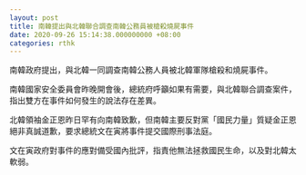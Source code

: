 ```yaml
---
layout: post
title: 南韓提出與北韓聯合調查南韓公務員被槍殺燒屍事件
date: 2020-09-26 15:14:38.000000000 +08:00
categories: rthk
---
```


南韓政府提出，與北韓一同調查南韓公務人員被北韓軍隊槍殺和燒屍事件。

南韓國家安全委員會昨晚開會後，總統府呼籲如果有需要，與北韓聯合調查案件，指出雙方在事件如何發生的說法存在差異。

北韓領袖金正恩昨日罕有向南韓致歉，但南韓主要反對黨「國民力量」質疑金正恩絕非真誠道歉，要求總統文在寅將事件提交國際刑事法庭。

文在寅政府對事件的應對備受國內批評，指責他無法拯救國民生命，以及對北韓太軟弱。
